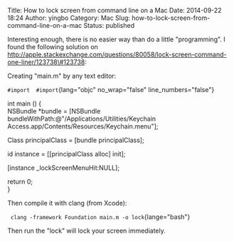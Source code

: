 Title: How to lock screen from command line on a Mac
Date: 2014-09-22 18:24
Author: yingbo
Category: Mac
Slug: how-to-lock-screen-from-command-line-on-a-mac
Status: published

Interesting enough, there is no easier way than do a little "programming". I found the following solution on http://apple.stackexchange.com/questions/80058/lock-screen-command-one-liner/123738\#123738:

Creating "main.m" by any text editor:  
<!--more-->

` #import  #import `{lang="objc" no_wrap="false" line_numbers="false"}

int main () {  
NSBundle \*bundle = \[NSBundle bundleWithPath:@"/Applications/Utilities/Keychain Access.app/Contents/Resources/Keychain.menu"\];

Class principalClass = \[bundle principalClass\];

id instance = \[\[principalClass alloc\] init\];

\[instance \_lockScreenMenuHit:NULL\];

return 0;  
}  
</code>

Then compile it with clang (from Xcode):

` clang -framework Foundation main.m -o lock`{lange="bash"}

Then run the "lock" will lock your screen immediately.
